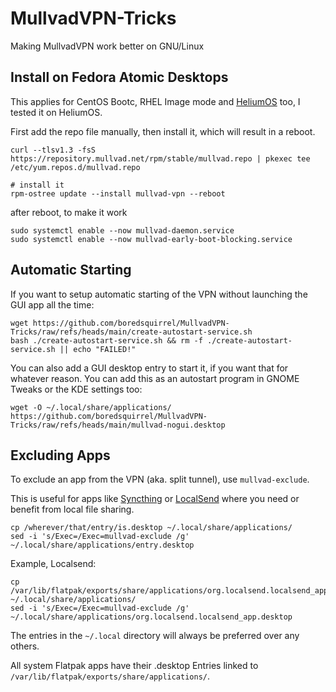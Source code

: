 # MullvadVPN-Tricks
Making MullvadVPN work better on GNU/Linux

## Install on Fedora Atomic Desktops
This applies for CentOS Bootc, RHEL Image mode and [HeliumOS](https://heliumos.org) too, I tested it on HeliumOS.

First add the repo file manually, then install it, which will result in a reboot.

```
curl --tlsv1.3 -fsS https://repository.mullvad.net/rpm/stable/mullvad.repo | pkexec tee /etc/yum.repos.d/mullvad.repo

# install it
rpm-ostree update --install mullvad-vpn --reboot
```

after reboot, to make it work

```
sudo systemctl enable --now mullvad-daemon.service
sudo systemctl enable --now mullvad-early-boot-blocking.service
```

## Automatic Starting
If you want to setup automatic starting of the VPN without launching the GUI app all the time:

```
wget https://github.com/boredsquirrel/MullvadVPN-Tricks/raw/refs/heads/main/create-autostart-service.sh
bash ./create-autostart-service.sh && rm -f ./create-autostart-service.sh || echo "FAILED!"
```

You can also add a GUI desktop entry to start it, if you want that for whatever reason. You can add this as an autostart program in GNOME Tweaks or the KDE settings too:

```
wget -O ~/.local/share/applications/ https://github.com/boredsquirrel/MullvadVPN-Tricks/raw/refs/heads/main/mullvad-nogui.desktop
```

## Excluding Apps
To exclude an app from the VPN (aka. split tunnel), use `mullvad-exclude`.

This is useful for apps like [Syncthing](https://flathub.org/apps/com.github.zocker_160.SyncThingy) or [LocalSend](https://flathub.org/apps/org.localsend.localsend_app) where you need or benefit from local file sharing.

```
cp /wherever/that/entry/is.desktop ~/.local/share/applications/
sed -i 's/Exec=/Exec=mullvad-exclude /g' ~/.local/share/applications/entry.desktop
```

Example, Localsend:

```
cp /var/lib/flatpak/exports/share/applications/org.localsend.localsend_app.desktop ~/.local/share/applications/
sed -i 's/Exec=/Exec=mullvad-exclude /g' ~/.local/share/applications/org.localsend.localsend_app.desktop
```

The entries in the `~/.local` directory will always be preferred over any others.

All system Flatpak apps have their .desktop Entries linked to `/var/lib/flatpak/exports/share/applications/`.
